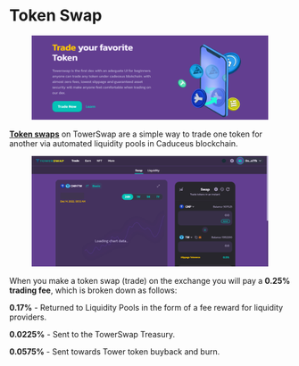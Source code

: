 # Token Swap

<figure><img src="../../.gitbook/assets/6 (2) (1).png" alt=""><figcaption></figcaption></figure>

[**Token swaps**](https://towerswap.finance/) on TowerSwap are a simple way to trade one token for another via automated liquidity pools in Caduceus blockchain.

<figure><img src="../../.gitbook/assets/2 (2).png" alt=""><figcaption></figcaption></figure>

When you make a token swap (trade) on the exchange you will pay a **0.25% trading fee**, which is broken down as follows:

**0.17%** - Returned to Liquidity Pools in the form of a fee reward for liquidity providers.

**0.0225%** - Sent to the TowerSwap Treasury.

**0.0575%** - Sent towards Tower token buyback and burn.
